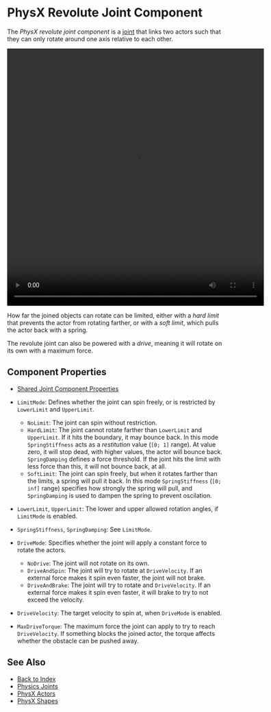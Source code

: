# PhysX Revolute Joint Component

The *PhysX revolute joint component* is a [joint](physx-joints.md) that links two actors such that they can only rotate around one axis relative to each other.

<video src="media/revolute-joint.webm" width="600" height="600" autoplay loop></video>

How far the joined objects can rotate can be limited, either with a *hard limit* that prevents the actor from rotating farther, or with a *soft limit*, which pulls the actor back with a spring.

The revolute joint can also be powered with a *drive*, meaning it will rotate on its own with a maximum force.

## Component Properties

* [Shared Joint Component Properties](physx-joints.md#shared-joint-component-properties)

* `LimitMode`: Defines whether the joint can spin freely, or is restricted by `LowerLimit` and `UpperLimit`.
  * `NoLimit`: The joint can spin without restriction.
  * `HardLimit`: The joint cannot rotate farther than `LowerLimit` and `UpperLimit`. If it hits the boundary, it may bounce back. In this mode `SpringStiffness` acts as a *restitution* value (`[0; 1]` range). At value zero, it will stop dead, with higher values, the actor will bounce back. `SpringDamping` defines a force threshold. If the joint hits the limit with less force than this, it will not bounce back, at all.
  * `SoftLimit`: The joint can spin freely, but when it rotates farther than the limits, a spring will pull it back. In this mode `SpringStiffness` (`[0; inf]` range) specifies how strongly the spring will pull, and `SpringDamping` is used to dampen the spring to prevent oscilation.
* `LowerLimit`, `UpperLimit`: The lower and upper allowed rotation angles, if `LimitMode` is enabled.
* `SpringStiffness`, `SpringDamping`: See `LimitMode`.
* `DriveMode`: Specifies whether the joint will apply a constant force to rotate the actors.
  * `NoDrive`: The joint will not rotate on its own.
  * `DriveAndSpin`: The joint will try to rotate at `DriveVelocity`. If an external force makes it spin even faster, the joint will not brake.
  * `DriveAndBrake`: The joint will try to rotate and `DriveVelocity`. If an external force makes it spin even faster, it will brake to try to not exceed the velocity. 
* `DriveVelocity`: The target velocity to spin at, when `DriveMode` is enabled.
* `MaxDriveTorque`: The maximum force the joint can apply to try to reach `DriveVelocity`. If something blocks the joined actor, the torque affects whether the obstacle can be pushed away.

## See Also

* [Back to Index](../../index.md)
* [Physics Joints](physx-joints.md)
* [PhysX Actors](../actors/physx-actors.md)
* [PhysX Shapes](../collision-shapes/physx-shapes.md)
